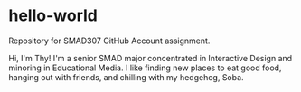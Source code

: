 # hello-world
Repository for SMAD307 GitHub Account assignment.

Hi, I'm Thy! I'm a senior SMAD major concentrated in Interactive Design and minoring in Educational Media.
I like finding new places to eat good food, hanging out with friends, and chilling with my hedgehog, Soba.
